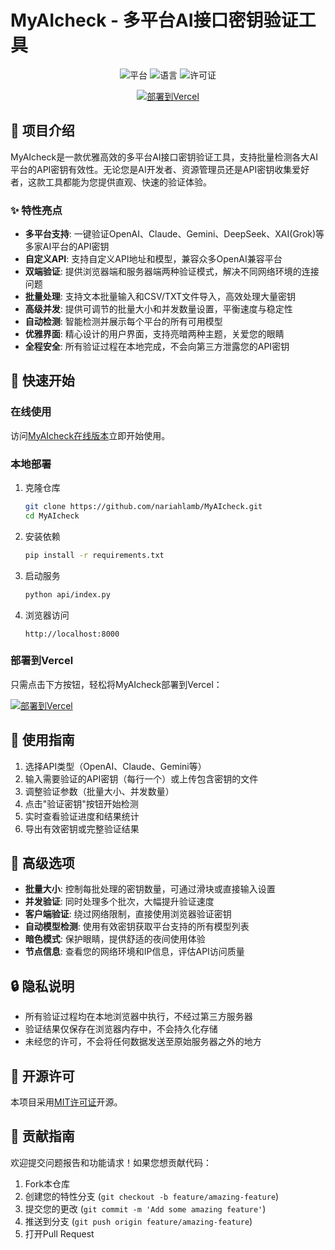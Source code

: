 # MyAIcheck - 多平台AI接口密钥验证工具

<div align="center">
  <img src="https://img.shields.io/badge/平台-Web-pink?style=for-the-badge" alt="平台"/>
  <img src="https://img.shields.io/badge/语言-Python%20%7C%20JavaScript-blue?style=for-the-badge" alt="语言"/>
  <img src="https://img.shields.io/badge/license-MIT-green?style=for-the-badge" alt="许可证"/>
  
  [![部署到Vercel](https://vercel.com/button)](https://vercel.com/new/clone?repository-url=https%3A%2F%2Fgithub.com%2Fnariahlamb%2FMyAIcheck)
</div>

## 🌟 项目介绍

MyAIcheck是一款优雅高效的多平台AI接口密钥验证工具，支持批量检测各大AI平台的API密钥有效性。无论您是AI开发者、资源管理员还是API密钥收集爱好者，这款工具都能为您提供直观、快速的验证体验。

### ✨ 特性亮点

- **多平台支持**: 一键验证OpenAI、Claude、Gemini、DeepSeek、XAI(Grok)等多家AI平台的API密钥
- **自定义API**: 支持自定义API地址和模型，兼容众多OpenAI兼容平台
- **双端验证**: 提供浏览器端和服务器端两种验证模式，解决不同网络环境的连接问题
- **批量处理**: 支持文本批量输入和CSV/TXT文件导入，高效处理大量密钥
- **高级并发**: 提供可调节的批量大小和并发数量设置，平衡速度与稳定性
- **自动检测**: 智能检测并展示每个平台的所有可用模型
- **优雅界面**: 精心设计的用户界面，支持亮暗两种主题，关爱您的眼睛
- **全程安全**: 所有验证过程在本地完成，不会向第三方泄露您的API密钥

## 🚀 快速开始

### 在线使用

访问[MyAIcheck在线版本](https://myaicheck.vercel.app)立即开始使用。

### 本地部署

1. 克隆仓库
   ```bash
   git clone https://github.com/nariahlamb/MyAIcheck.git
   cd MyAIcheck
   ```

2. 安装依赖
   ```bash
   pip install -r requirements.txt
   ```

3. 启动服务
   ```bash
   python api/index.py
   ```

4. 浏览器访问
   ```
   http://localhost:8000
   ```

### 部署到Vercel

只需点击下方按钮，轻松将MyAIcheck部署到Vercel：

[![部署到Vercel](https://vercel.com/button)](https://vercel.com/new/clone?repository-url=https%3A%2F%2Fgithub.com%2Fnariahlamb%2FMyAIcheck)

## 📖 使用指南

1. 选择API类型（OpenAI、Claude、Gemini等）
2. 输入需要验证的API密钥（每行一个）或上传包含密钥的文件
3. 调整验证参数（批量大小、并发数量）
4. 点击"验证密钥"按钮开始检测
5. 实时查看验证进度和结果统计
6. 导出有效密钥或完整验证结果

## 🔧 高级选项

- **批量大小**: 控制每批处理的密钥数量，可通过滑块或直接输入设置
- **并发验证**: 同时处理多个批次，大幅提升验证速度
- **客户端验证**: 绕过网络限制，直接使用浏览器验证密钥
- **自动模型检测**: 使用有效密钥获取平台支持的所有模型列表
- **暗色模式**: 保护眼睛，提供舒适的夜间使用体验
- **节点信息**: 查看您的网络环境和IP信息，评估API访问质量

## 🔒 隐私说明

- 所有验证过程均在本地浏览器中执行，不经过第三方服务器
- 验证结果仅保存在浏览器内存中，不会持久化存储
- 未经您的许可，不会将任何数据发送至原始服务器之外的地方

## 📜 开源许可

本项目采用[MIT许可证](LICENSE)开源。

## 🤝 贡献指南

欢迎提交问题报告和功能请求！如果您想贡献代码：

1. Fork本仓库
2. 创建您的特性分支 (`git checkout -b feature/amazing-feature`)
3. 提交您的更改 (`git commit -m 'Add some amazing feature'`)
4. 推送到分支 (`git push origin feature/amazing-feature`)
5. 打开Pull Request
